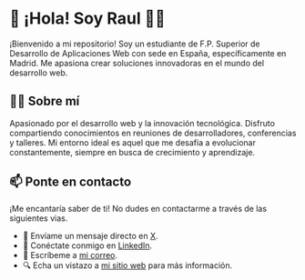 # 👋 ¡Hola! Soy Raul 👨‍💻

¡Bienvenido a mi repositorio! Soy un estudiante de F.P. Superior de Desarrollo de Aplicaciones Web con sede en España, específicamente en Madrid. Me apasiona crear soluciones innovadoras en el mundo del desarrollo web.

## 👨‍💼 Sobre mí

Apasionado por el desarrollo web y la innovación tecnológica. Disfruto compartiendo conocimientos en reuniones de desarrolladores, conferencias y talleres. Mi entorno ideal es aquel que me desafía a evolucionar constantemente, siempre en busca de crecimiento y aprendizaje.

## 📫 Ponte en contacto

¡Me encantaría saber de ti! No dudes en contactarme a través de las siguientes vias.

- 💬 Envíame un mensaje directo en [X](https://www.x.com/radisdev).
- 🤝 Conéctate conmigo en [LinkedIn](https://www.linkedin.com/in/radisdev).
- 📧 Escríbeme a [mi correo](mailto:contacto@radis.dev).
- 🔍 Echa un vistazo a [mi sitio web](https://www.radis.dev) para más información.

